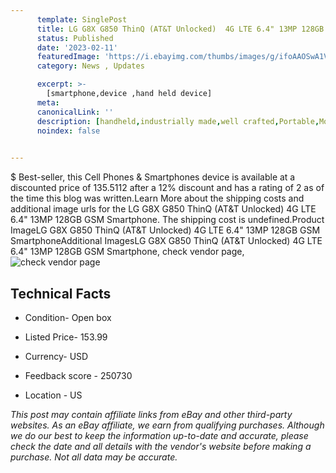 ```yaml
---
      template: SinglePost
      title: LG G8X G850 ThinQ (AT&T Unlocked)  4G LTE 6.4" 13MP 128GB GSM Smartphone
      status: Published
      date: '2023-02-11'
      featuredImage: 'https://i.ebayimg.com/thumbs/images/g/ifoAAOSwA1Ve8pUr/s-l225.jpg'
      category: News , Updates

      excerpt: >-
        [smartphone,device ,hand held device]
      meta:
      canonicalLink: ''
      description: [handheld,industrially made,well crafted,Portable,Mobile,Compact,Convenient,Lightweight,Maneuverable,Man-portable,Miniature,Carriable,Hand-held,Light,Holdable,Transportable,Mobile device,Pocket-sized,On-the-go,Wireless,Cordless,Compact size,Convenient size, smartphone,device ,hand held device]
      noindex: false

        
---
```

$
    Best-seller, this Cell Phones & Smartphones device is available at a discounted price of 135.5112 after a 12% discount and has a rating of 2 as of the time this blog was written.Learn More about the shipping costs and additional image urls for the LG G8X G850 ThinQ (AT&T Unlocked)  4G LTE 6.4" 13MP 128GB GSM Smartphone. The shipping cost is undefined.Product ImageLG G8X G850 ThinQ (AT&T Unlocked)  4G LTE 6.4" 13MP 128GB GSM SmartphoneAdditional ImagesLG G8X G850 ThinQ (AT&T Unlocked)  4G LTE 6.4" 13MP 128GB GSM Smartphone, check vendor page, ![check vendor page](https://origin-galleryplus.ebayimg.com/ws/web/324207967857_2_0_1/225x225.jpg)
    
    

 ## Technical Facts 



     
      

 - Condition- Open box 


      

 - Listed Price- 153.99 


      

 - Currency- USD 


      

 - Feedback score - 250730 


      

 - Location - US 


      
      

 *_This post may contain affiliate links from eBay and other third-party websites. As an eBay affiliate, we earn from qualifying purchases. Although we do our best to keep the information up-to-date and accurate, please check the date and all details with the vendor's website before making a purchase. Not all data may be accurate._*



    
    
    
    
    